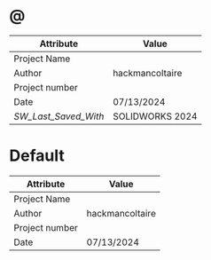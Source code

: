 # @
| Attribute | Value |
| ---  | ---     |
| Project Name |  |
| Author | hackmancoltaire |
| Project number |  |
| Date | 07/13/2024 |
| _SW_Last_Saved_With_ | SOLIDWORKS 2024 |
# Default
| Attribute | Value |
| ---  | ---     |
| Project Name |  |
| Author | hackmancoltaire |
| Project number |  |
| Date | 07/13/2024 |

